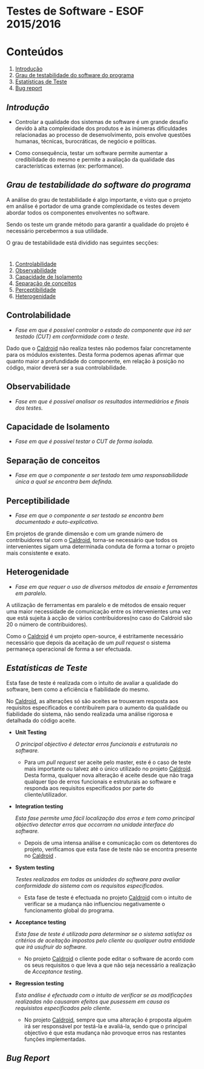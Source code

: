 Testes de Software - ESOF 2015/2016
========

# Conteúdos
1. [Introdução](#introdução)
2. [Grau de testabilidade do software do programa](#degree)
3. [Estatísticas de Teste](#statistics)
4. [Bug report](#bug_report)


## *Introdução* <a name="introdução"></a>

* Controlar a qualidade dos sistemas de software é um grande desafio devido à alta
complexidade dos produtos e às inúmeras dificuldades relacionadas ao processo de
desenvolvimento, pois envolve questões humanas, técnicas, burocráticas, de negócio e políticas.

* Como consequência, testar um software permite aumentar a credibilidade do
mesmo e permite a avaliação da qualidade das características externas (ex: performance).

## *Grau de testabilidade do software do programa*  <a name="degree"></a>

A análise do grau de testabilidade é algo importante, e visto que o projeto em análise é portador de uma grande complexidade os
testes devem abordar todos os componentes envolventes no software.

Sendo os teste um grande método para garantir a qualidade do projeto é necessário percebermos a sua utilidade.

O grau de testabilidade está dividido nas seguintes secções:
#
1. [Controlabilidade](#control)
2. [Observabilidade](#obs)
3. [Capacidade de Isolamento](#cap)
4. [Separação de conceitos](#sep)
5. [Perceptibilidade](#percp)
6. [Heterogenidade](#heter)


## Controlabilidade <a name="control"></a>

  * *Fase em que é possível controlar o estado do componente que irá ser testado (CUT) em conformidade com o teste.*

  Dado que o [Caldroid](https://github.com/roomorama/Caldroid) não realiza testes não podemos falar concretamente para os módulos
  existentes. Desta forma podemos apenas afirmar que quanto maior a profundidade do componente, em relação à posição no código,
  maior deverá ser a sua controlabilidade.

## Observabilidade <a name="obs"></a>

  * *Fase em que é possível analisar os resultados intermediários e finais dos testes.*

## Capacidade de Isolamento <a name="cap"></a>

  * *Fase em que é possível testar o CUT de forma isolada.*

## Separação de conceitos <a name="sep"></a>

  * *Fase em que o componente a ser testado tem uma responsabilidade única a qual se encontra bem definda.*

## Perceptibilidade <a name="percp"></a>

  * *Fase em que o componente a ser testado se encontra bem documentado e auto-explicativo.*

  Em projetos de grande dimensão e com um grande número de contribuidores tal com o
  [Caldroid](https://github.com/roomorama/Caldroid), torna-se necessário que todos os intervenientes sigam uma determinada conduta
  de forma a tornar o projeto mais consistente e exato.

## Heterogenidade <a name="heter"></a>

  * *Fase em que requer o uso de diversos métodos de ensaio e ferramentas em paralelo.*

  A utilização de ferramentas em paralelo e de métodos de ensaio requer uma maior necessidade de comunicação entre os
  intervenientes uma vez que está sujeita à acção de vários contribuidores(no caso do Caldroid são 20 o número de contribuidores).

  Como o [Caldroid](https://github.com/roomorama/Caldroid) é um projeto open-source, é estritamente necessário necessário que
  depois da aceitação de um *pull request* o sistema permaneça operacional de forma a ser efectuada.


## *Estatísticas de Teste*  <a name="statistics"></a>

Esta fase de teste é realizada com o intuito de avaliar a qualidade do software, bem como a
eficiência e fiabilidade do mesmo.

No [Caldroid](https://github.com/roomorama/Caldroid), as alterações só são aceites se
trouxeram resposta aos requisitos especificados e contribuírem para o aumento da qualidade
ou fiabilidade do sistema, não sendo realizada uma análise rigorosa e detalhada do código
aceite.


* **Unit Testing**

    *O principal objectivo é detectar erros funcionais e estruturais no software.*

    * Para um *pull request* ser aceite pelo master, este é o caso de teste mais importante ou talvez até o único
    utilizado no projeto [Caldroid](https://github.com/roomorama/Caldroid). Desta forma, qualquer nova alteração é aceite desde que
    não traga qualquer tipo de  erros funcionais e estruturais ao software e responda aos requisitos especificados por parte do
    cliente/utilizador.

* **Integration testing**

    *Esta fase permite uma fácil localização dos erros e tem como principal objectivo detectar erros que occorram na unidade interface do software.*

    * Depois de uma intensa análise e comunicação com os detentores do projeto, verificamos que esta fase de teste não se encontra
    presente no [Caldroid](https://github.com/roomorama/Caldroid) .

* **System testing**

    *Testes realizados em todas as unidades do software para avaliar conformidade do sistema com os requisitos especificados.*

    * Esta fase de teste é efectuada no projeto [Caldroid](https://github.com/roomorama/Caldroid) com o intuito de verificar se a mudança não influenciou negativamente o funcionamento global do programa.

* **Acceptance testing**

    *Esta fase de teste é utilizada para determinar se o sistema satisfaz os critérios de aceitação impostos pelo cliente ou qualquer outra entidade que irá usufruir do software.*

    * No projeto [Caldroid](https://github.com/roomorama/Caldroid) o cliente pode editar o software de acordo com os seus requisitos o que leva a que não seja necessário a realização de *Acceptance testing*.


* **Regression testing**

    *Esta análise é efectuada com o intuito de verificar se as modificações realizadas não causaram efeitos que pusessem em causa os requisistos especificados pelo cliente.*

    * No projeto [Caldroid](https://github.com/roomorama/Caldroid), sempre que uma alteração é proposta alguém irá ser responsável por testá-la e avaliá-la, sendo que o principal objectivo é que esta mudança não provoque erros nas restantes funções implementadas.

## *Bug Report*  <a name="bug_report"></a>
